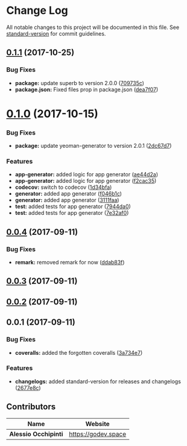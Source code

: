 # Change Log

All notable changes to this project will be documented in this file. See [standard-version](https://github.com/conventional-changelog/standard-version) for commit guidelines.

<a name="0.1.1"></a>
## [0.1.1](https://github.com/polymerx/generator-polymerx/compare/v0.1.0...v0.1.1) (2017-10-25)


### Bug Fixes

* **package:** update superb to version 2.0.0 ([709735c](https://github.com/polymerx/generator-polymerx/commit/709735c))
* **package.json:** Fixed files prop in package.json ([dea7f07](https://github.com/polymerx/generator-polymerx/commit/dea7f07))



<a name="0.1.0"></a>
# [0.1.0](https://github.com/polymerx/generator-polymerx/compare/v0.0.4...v0.1.0) (2017-10-15)


### Bug Fixes

* **package:** update yeoman-generator to version 2.0.1 ([2dc67d7](https://github.com/polymerx/generator-polymerx/commit/2dc67d7))


### Features

* **app-generator:** added logic for app generator ([ae44d2a](https://github.com/polymerx/generator-polymerx/commit/ae44d2a))
* **app-generator:** added logic for app generator ([f2cac35](https://github.com/polymerx/generator-polymerx/commit/f2cac35))
* **codecov:** switch to codecov ([1d34bfa](https://github.com/polymerx/generator-polymerx/commit/1d34bfa))
* **generator:** added app generator ([f046b1c](https://github.com/polymerx/generator-polymerx/commit/f046b1c))
* **generator:** added app generator ([3111faa](https://github.com/polymerx/generator-polymerx/commit/3111faa))
* **test:** added tests for app generator ([7944da0](https://github.com/polymerx/generator-polymerx/commit/7944da0))
* **test:** added tests for app generator ([7e32af0](https://github.com/polymerx/generator-polymerx/commit/7e32af0))



<a name="0.0.4"></a>
## [0.0.4](https://github.com/polymerx/generator-polymerx/compare/v0.0.3...v0.0.4) (2017-09-11)


### Bug Fixes

* **remark:** removed remark for now ([ddab83f](https://github.com/polymerx/generator-polymerx/commit/ddab83f))



<a name="0.0.3"></a>
## [0.0.3](https://github.com/polymerx/generator-polymerx/compare/v0.0.2...v0.0.3) (2017-09-11)



<a name="0.0.2"></a>


## [0.0.2](https://github.com/polymerx/generator-polymerx/compare/v0.0.1...v0.0.2) (2017-09-11)

<a name="0.0.1"></a>


## 0.0.1 (2017-09-11)

### Bug Fixes

* **coveralls:** added the forgotten coveralls ([3a734e7](https://github.com/polymerx/generator-polymerx/commit/3a734e7))

### Features

* **changelogs:** added standard-version for releases and changelogs ([2677e8c](https://github.com/polymerx/generator-polymerx/commit/2677e8c))


## Contributors

| Name                   | Website               |
| ---------------------- | --------------------- |
| **Alessio Occhipinti** | <https://godev.space> |
